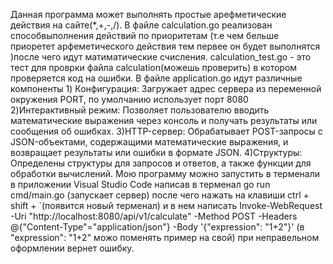 Данная программа может выполнять простые арефметические действия на сайте(*,+,-,/). В файле calculation.go реализован способвыполнения действий
по приоритетам (т.е чем бельше приоретет арфеметического действия тем первее он будет выполнятся )после чего идут матиматические счисления.
calculation_test.go - это тест для проврки файла calculation(можешь проверить) в котором проверяется код на ошибки. В файле application.go идут 
различные компоненты 1) Конфигурация: Загружает адрес сервера из переменной окружения PORT, по умолчанию использует порт 8080 2)Интерактивный
режим: Позволяет пользователю вводить математические выражения через консоль и получать результаты или сообщения об ошибках. 3)HTTP-сервер: 
Обрабатывает POST-запросы с JSON-объектами, содержащими математические выражения, и возвращает результаты или ошибки в формате JSON. 4)Структуры:
Определены структуры для запросов и ответов, а также функции для обработки вычислений. Мою программу можно запустить в терменали в приложении 
Visual Studio Code написав в терменал  go run cmd/main.go (запускает сервер) после чего нажать на клавиши ctrl + shift + `(появится новый терменал)
и в нем написать Invoke-WebRequest -Uri "http://localhost:8080/api/v1/calculate" -Method POST -Headers @{"Content-Type"="application/json"} -Body '{"expression": "1+2"}'
(в "expression": "1+2" можо поменять пример на свой) при неправельном оформлении вернет ошибку.